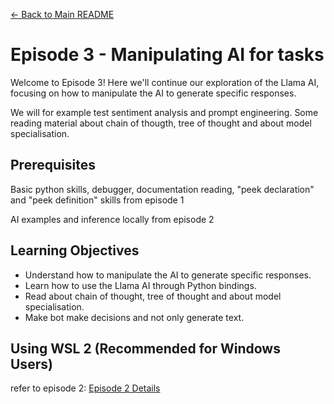 [← Back to Main README](../README.md)

# Episode 3 - Manipulating AI for tasks
Welcome to Episode 3! Here we'll continue our exploration of the Llama AI, focusing on how to manipulate the AI to generate specific responses.

We will for example test sentiment analysis and prompt engineering. Some reading material about chain of thougth, tree of thought and about model specialisation.

## Prerequisites
Basic python skills, debugger, documentation reading, "peek declaration" and "peek definition" skills from episode 1

AI examples and inference locally from episode 2

## Learning Objectives
- Understand how to manipulate the AI to generate specific responses.
- Learn how to use the Llama AI through Python bindings.
- Read about chain of thought, tree of thought and about model specialisation.
- Make bot make decisions and not only generate text.

## Using WSL 2 (Recommended for Windows Users)
refer to episode 2: 
[Episode 2 Details](../Episode-2/README.md)